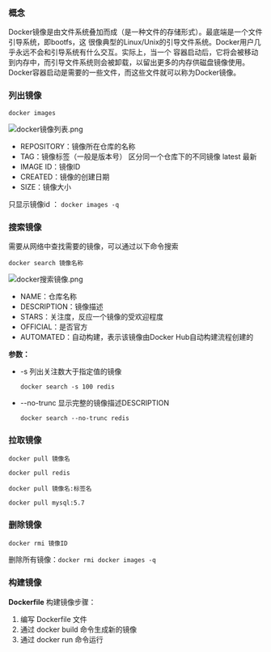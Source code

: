 ### 概念

Docker镜像是由文件系统叠加而成（是一种文件的存储形式）。最底端是一个文件引导系统，即bootfs，这
很像典型的Linux/Unix的引导文件系统。Docker用户几乎永远不会和引导系统有什么交互。实际上，当一个
容器启动后，它将会被移动到内存中，而引导文件系统则会被卸载，以留出更多的内存供磁盘镜像使用。
Docker容器启动是需要的一些文件，而这些文件就可以称为Docker镜像。

### 列出镜像

`docker images`

![docker镜像列表.png](http://ww1.sinaimg.cn/large/0062TeRXgy1gdomjxl92qj30mo02fjr9.jpg)

- REPOSITORY：镜像所在仓库的名称
- TAG：镜像标签（一般是版本号） 区分同一个仓库下的不同镜像 latest 最新
- IMAGE ID：镜像ID
- CREATED：镜像的创建日期
- SIZE：镜像大小

只显示镜像id ： `docker images -q`

### 搜索镜像

需要从网络中查找需要的镜像，可以通过以下命令搜索

`docker search 镜像名称`

![docker搜索镜像.png](http://ww1.sinaimg.cn/large/0062TeRXgy1gdomuwbogij30yk0440sq.jpg)

- NAME：仓库名称
- DESCRIPTION：镜像描述
- STARS：关注度，反应一个镜像的受欢迎程度
- OFFICIAL：是否官方
- AUTOMATED：自动构建，表示该镜像由Docker Hub自动构建流程创建的

**参数：**

- -s 列出关注数大于指定值的镜像

  `docker search -s 100 redis`

- --no-trunc 显示完整的镜像描述DESCRIPTION

  `docker search --no-trunc redis`

### 拉取镜像

`docker pull 镜像名`

```
docker pull redis
```

`docker pull 镜像名:标签名`

```
docker pull mysql:5.7
```

### 删除镜像

`docker rmi 镜像ID`

删除所有镜像：`docker rmi docker images -q`

### 构建镜像

**Dockerfile** 构建镜像步骤：

1. 编写 Dockerfile 文件
2. 通过 docker build 命令生成新的镜像
3. 通过 docker run 命令运行


